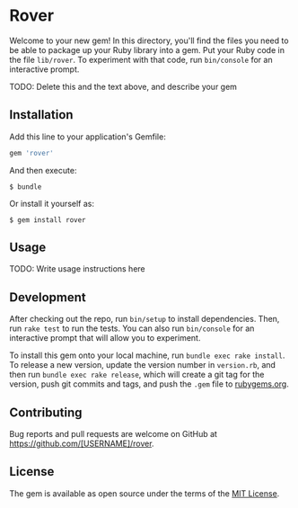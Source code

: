 # Rover

Welcome to your new gem! In this directory, you'll find the files you need to be able to package up your Ruby library into a gem. Put your Ruby code in the file `lib/rover`. To experiment with that code, run `bin/console` for an interactive prompt.

TODO: Delete this and the text above, and describe your gem

## Installation

Add this line to your application's Gemfile:

```ruby
gem 'rover'
```

And then execute:

    $ bundle

Or install it yourself as:

    $ gem install rover

## Usage

TODO: Write usage instructions here

## Development

After checking out the repo, run `bin/setup` to install dependencies. Then, run `rake test` to run the tests. You can also run `bin/console` for an interactive prompt that will allow you to experiment.

To install this gem onto your local machine, run `bundle exec rake install`. To release a new version, update the version number in `version.rb`, and then run `bundle exec rake release`, which will create a git tag for the version, push git commits and tags, and push the `.gem` file to [rubygems.org](https://rubygems.org).

## Contributing

Bug reports and pull requests are welcome on GitHub at https://github.com/[USERNAME]/rover.

## License

The gem is available as open source under the terms of the [MIT License](https://opensource.org/licenses/MIT).
